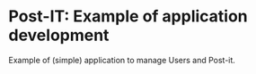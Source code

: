 # Post-IT: Example of application development

Example of (simple) application to manage Users and Post-it.

